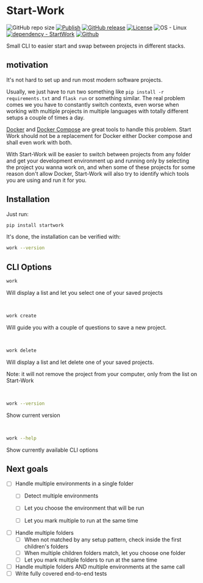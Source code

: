 # Start-Work

![GitHub repo size](https://img.shields.io/github/repo-size/JorbFreire/startwork?style=plastic)
[![Publish](https://github.com/JorbFreire/startwork/workflows/Publish/badge.svg)](https://github.com/JorbFreire/startwork/actions?query=workflow:"Publish")
[![GitHub release](https://img.shields.io/github/release/JorbFreire/startwork?include_prereleases=&sort=semver&color=blue)](https://github.com/JorbFreire/startwork/releases/)
[![License](https://img.shields.io/badge/License-MIT-blue)](#license)
![OS - Linux](https://img.shields.io/badge/OS-Linux-blue?logo=linux&logoColor=white)
[![dependency - StartWork](https://img.shields.io/badge/dependency-StartWork-blue?logo=python&logoColor=white)](https://pypi.org/project/StartWork)
[![Github](https://img.shields.io/badge/Github-purple?logo=github)](https://github.com/JorbFreire/startwork)

Small CLI to easier start and swap between projects in different stacks.

## motivation

It's not hard to set up and run most modern software projects.

Usually, we just have to run two something like `pip install -r requirements.txt`
 and `flask run` or something similar. The real problem comes we you have to
 constantly switch contexts, even worse when working with multiple projects in
 multiple languages with totally different setups a couple of times a day.

[Docker](https://www.docker.com/) and [Docker Compose](https://docs.docker.com/compose/) are great tools to handle this problem. Start Work
 should not be a replacement for Docker either Docker compose and shall even
 work with both.

With Start-Work will be easier to switch between projects from any folder and
 get your development environment up and running only by selecting the project
 you wanna work on, and when some of these projects for some reason don't allow 
 Docker, Start-Work will also try to identify which tools you are using and run
 it for you.

## Installation

Just run:
```bash
pip install startwork
```

It's done, the installation can be verified with:
```bash
work --version
```

## CLI Options


```bash
work
```
Will display a list and let you select one of your saved projects

<br />

```bash
work create
```
Will guide you with a couple of questions to save a new project.

<br />

```bash
work delete
```
Will display a list and let delete one of your saved projects.

Note: it will not remove the project from your computer, only from the list on
 Start-Work

<br />

```bash
work --version
```
Show current version

<br />

```bash
work --help
```
Show currently available CLI options

## Next goals

- [ ] Handle multiple environments in a single folder
  - [ ] Detect multiple environments
  - [ ] Let you choose the environment that will be run
  - [ ] Let you mark multiple to run at the same time


- [ ] Handle multiple folders
  - [ ] When not matched by any setup pattern, check inside the first children's folders
  - [ ] When multiple children folders match, let you choose one folder
  - [ ] Let you mark multiple folders to run at the same time

- [ ] Handle multiple folders AND multiple environments at the same call
- [ ] Write fully covered end-to-end tests
